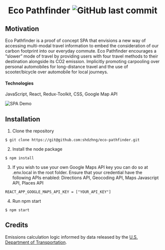 <div align="center">
    
# Eco Pathfinder ![GitHub last commit](https://img.shields.io/github/last-commit/shdzhng/eco-pathfinder?color=green&logo=github)
</div>

## Motivation
Eco Pathfinder is a proof of concept SPA that envisions a new way of accessing multi-modal travel information to embed the consideration of our carbon footprint into our everyday commute. Eco Pathfinder encourages a “slower” mode of travel by providing users with four travel methods to their destination alongside its CO2 emission. Implicitly promoting carpooling over personal automobiles for long-distance travel and the use of scooter/bicycle over automobile for local journeys.

#### Technologies
JavaScript, React, Redux-Toolkit, CSS, Google Map API 

![SPA Demo](https://media1.giphy.com/media/In4iZ0z4cH0iHHQVmL/giphy.gif?cid=790b76114a32f9db6d0208d88976bf7eb8f7594d377f209d&rid=giphy.gif&ct=g)

## Installation
1. Clone the repository 
 ```
 $ git clone https://git@github.com:shdzhng/eco-pathfinder.git
 ```
2. Install the node package
 ```
 $ npm install
 ```
3. If you wish to use your own Google Maps API key you can do so at .env.local in the root folder. Ensure that your credential have the following APIs enabled: Directions API, Geocoding API, Maps Javascript API, Places API
```
REACT_APP_GOOGLE_MAPS_API_KEY = ["YOUR_API_KEY"]
```

4. Run npm start
 ```
 $ npm start
 ```

## Credits

Emissions calculation logic informed by data released by the [U.S. Department of Transportation](https://www.transit.dot.gov/sites/fta.dot.gov/files/docs/PublicTransportationsRoleInRespondingToClimateChange2010.pdf).

